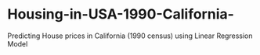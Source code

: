 # Housing-in-USA-1990-California-
Predicting House prices in California (1990 census) using Linear Regression Model
